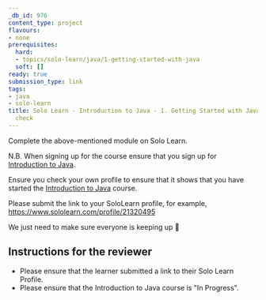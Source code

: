 ```yaml
---
_db_id: 976
content_type: project
flavours:
- none
prerequisites:
  hard:
  - topics/solo-learn/java/1-getting-started-with-java
  soft: []
ready: true
submission_type: link
tags:
- java
- solo-learn
title: Solo Learn - Introduction to Java - 1. Getting Started with Java - Profile
  check
---
```


Complete the above-mentioned module on Solo Learn.

N.B. When signing up for the course ensure that you sign up for [Introduction to Java](https://www.sololearn.com/learn/courses/java-introduction).

Ensure you check your own profile to ensure that it shows that you have started the [Introduction to Java](https://www.sololearn.com/learn/courses/java-introduction) course.

Please submit the link to your SoloLearn profile, for example, https://www.sololearn.com/profile/21320495

We just need to make sure everyone is keeping up 💚

## Instructions for the reviewer

- Please ensure that the learner submitted a link to their Solo Learn Profile.
- Please ensure that the Introduction to Java course is "In Progress".